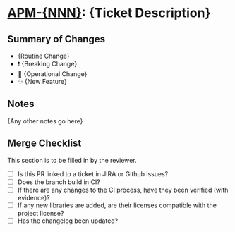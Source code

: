 # [APM-{NNN}](https://jira.digital.nhs.uk/browse/APM-{NNN}): {Ticket Description}

## Summary of Changes
* {Routine Change}
* :exclamation: {Breaking Change}
* :robot: {Operational Change}
* :sparkles: {New Feature}

## Notes
{Any other notes go here}

## Merge Checklist
This section is to be filled in by the reviewer.

* [ ] Is this PR linked to a ticket in JIRA or Github issues?
* [ ] Does the branch build in CI?
* [ ] If there are any changes to the CI process, have they been verified (with evidence)?
* [ ] If any new libraries are added, are their licenses compatible with the project license?
* [ ] Has the changelog been updated?
